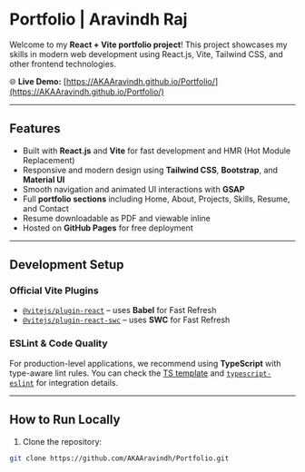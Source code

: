 # Portfolio | Aravindh Raj

Welcome to my **React + Vite portfolio project**! This project showcases my skills in modern web development using React.js, Vite, Tailwind CSS, and other frontend technologies.

🌐 **Live Demo:** [https://AKAAravindh.github.io/Portfolio/](https://AKAAravindh.github.io/Portfolio/)

---

## Features

- Built with **React.js** and **Vite** for fast development and HMR (Hot Module Replacement)  
- Responsive and modern design using **Tailwind CSS**, **Bootstrap**, and **Material UI**  
- Smooth navigation and animated UI interactions with **GSAP**  
- Full **portfolio sections** including Home, About, Projects, Skills, Resume, and Contact  
- Resume downloadable as PDF and viewable inline  
- Hosted on **GitHub Pages** for free deployment  

---

## Development Setup

### Official Vite Plugins

- [`@vitejs/plugin-react`](https://github.com/vitejs/vite-plugin-react) – uses **Babel** for Fast Refresh  
- [`@vitejs/plugin-react-swc`](https://github.com/vitejs/vite-plugin-react-swc) – uses **SWC** for Fast Refresh

### ESLint & Code Quality

For production-level applications, we recommend using **TypeScript** with type-aware lint rules. You can check the [TS template](https://github.com/vitejs/vite/tree/main/packages/create-vite/template-react-ts) and [`typescript-eslint`](https://typescript-eslint.io) for integration details.

---

## How to Run Locally

1. Clone the repository:  
```bash
git clone https://github.com/AKAAravindh/Portfolio.git


